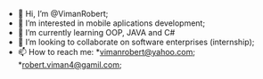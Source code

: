 - 👋 Hi, I’m @VimanRobert;
- 👀 I’m interested in mobile aplications development;
- 🌱 I’m currently learning OOP, JAVA and C#
- 💞️ I’m looking to collaborate on software enterprises (internship);
- 📫 How to reach me:
    *vimanrobert@yahoo.com;
    *robert.viman4@gamil.com;

<!---
VimanRobert/VimanRobert is a ✨ special ✨ repository because its `README.md` (this file) appears on your GitHub profile.
You can click the Preview link to take a look at your changes.
--->
